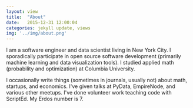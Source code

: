 ```yaml
---
layout: view
title:  "About"
date:   2015-12-31 12:00:04
categories: jekyll update, views
img: '../img/about.png'
---
```


I am a software engineer and data scientist living in New York City. I sporadically participate in open source software development (primarily machine learning and data visualization tools). I studied applied math (probability and optimization) at Columbia University.

I occasionally write things (sometimes in journals, usually not) about math, startups, and economics. I've given talks at PyData, EmpireNode, and various other meetups. I've done volunteer work teaching code with ScriptEd. My Erdos number is 7.